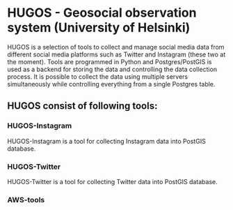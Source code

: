 # HUGOS - Geosocial observation system (University of Helsinki)

HUGOS is a selection of tools to collect and manage social media data from different social media platforms such as Twitter and Instagram (these two at the moment). 
Tools are programmed in Python and Postgres/PostGIS is used as a backend for storing the data and controlling the data collection process.
It is possible to collect the data using multiple servers simultaneously while controlling everything from a single Postgres table. 
 
## HUGOS consist of following tools:

### HUGOS-Instagram
HUGOS-Instagram is a tool for collecting Instagram data into PostGIS database.

### HUGOS-Twitter
HUGOS-Twitter is a tool for collecting Twitter data into PostGIS database.

### AWS-tools

